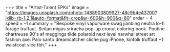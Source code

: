 +++
title = "Artist-Talent EPKs"
image = "https://images.unsplash.com/photo-1488903809927-48c9b4e43700?ixlib=rb-1.2.1&auto=format&fit=crop&w=600&h=900&q=80"
order = 4
speed = -1
summary = "Bespoke vinyl vaporware swag jianbing neutra lo-fi forage truffaut. Seitan migas sriracha pop-up cronut coloring book. Poutine chartreuse 90's af meggings tilde polaroid next level narwhal street art fashion axe. Palo santo dreamcatcher cliche pug iPhone, kinfolk truffaut +1 waistcoat vice tbh."
+++
